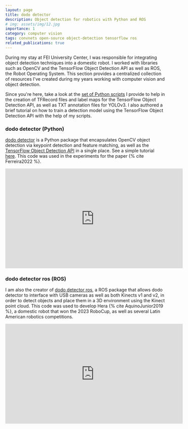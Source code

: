 ```yaml
---
layout: page
title: dodo detector
description: Object detection for robotics with Python and ROS
# img: assets/img/12.jpg
importance: 1
category: computer vision
tags: convnets open-source object-detection tensorflow ros
related_publications: true
---
```


During my stay at FEI University Center, I was responsible for integrating object detection techniques into a domestic robot. I worked with libraries such as OpenCV and the TensorFlow Object Detection API as well as ROS, the Robot Operating System. This section provides a centralized collection of resources I've created during my years working with computer vision and object detection.

Since you're here, take a look at the [set of Python scripts](https://github.com/douglasrizzo/detection_util_scripts) I provide to help in the creation of TFRecord files and label maps for the TensorFlow Object Detection API, as well as TXT annotation files for YOLOv3. I also authored a brief tutorial on how to train a detection model using the TensorFlow Object Detection API with the help of my scripts.

### dodo detector (Python)

[dodo detector](http://douglasrizzo.com.br/dodo_detector/) is a Python package that encapsulates OpenCV object detection via keypoint detection and feature matching, as well as the [TensorFlow Object Detection API](https://github.com/tensorflow/models/tree/master/research/object_detection) in a single place. See a simple tutorial [here](https://gist.github.com/douglasrizzo/fd4cff7cdf53b3ad08d67f736e5017ea). This code was used in the experiments for the paper {% cite Ferreira2022 %}.

<iframe width="560" height="315" src="https://www.youtube.com/embed/Py6_qG52EYQ" frameborder="0" allow="accelerometer; autoplay; encrypted-media; gyroscope; picture-in-picture" allowfullscreen></iframe>

### dodo detector ros (ROS)

I am also the creator of [dodo detector ros](https://github.com/douglasrizzo/dodo_detector_ros), a ROS package that allows dodo detector to interface with USB cameras as well as both Kinects v1 and v2, in order to detect objects and place them in a 3D environment using the Kinect point cloud. This code was used to develop Hera {% cite AquinoJunior2019 %}, a domestic robot that won the 2023 RoboCup, as well as several Latin American robotics competitions.

<iframe width="560" height="315" src="https://www.youtube.com/embed/fXJYmJOaSxQ" frameborder="0" allow="accelerometer; autoplay; encrypted-media; gyroscope; picture-in-picture" allowfullscreen></iframe>
